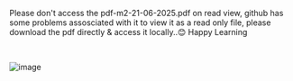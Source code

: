 Please don't access the pdf-m2-21-06-2025.pdf on read view, github has some problems assosciated with it to view it as a read only file, please download the pdf directly & access it locally..😊
Happy Learning


<br/>





![image](https://github.com/user-attachments/assets/a3485cec-74ea-4eee-be3d-3368cb5ce182)
